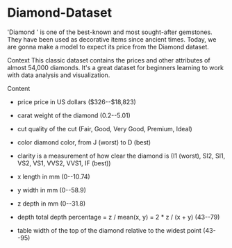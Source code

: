 # Diamond-Dataset
'Diamond ' is one of the best-known and most sought-after gemstones. They have been used as decorative items since ancient times. Today, we are gonna make a model to expect its price from the Diamond dataset.

Context
This classic dataset contains the prices and other attributes of almost 54,000 diamonds. It's a great dataset for beginners learning to work with data analysis and visualization.

Content
- price price in US dollars (\$326--\$18,823)

- carat weight of the diamond (0.2--5.01)

- cut quality of the cut (Fair, Good, Very Good, Premium, Ideal)

- color diamond color, from J (worst) to D (best)

- clarity is a measurement of how clear the diamond is (I1 (worst), SI2, SI1, VS2, VS1, VVS2, VVS1, IF (best))
 
- x length in mm (0--10.74)

- y width in mm (0--58.9)
 
- z depth in mm (0--31.8)
 
- depth total depth percentage = z / mean(x, y) = 2 * z / (x + y) (43--79)
 
- table width of the top of the diamond relative to the widest point (43--95)
